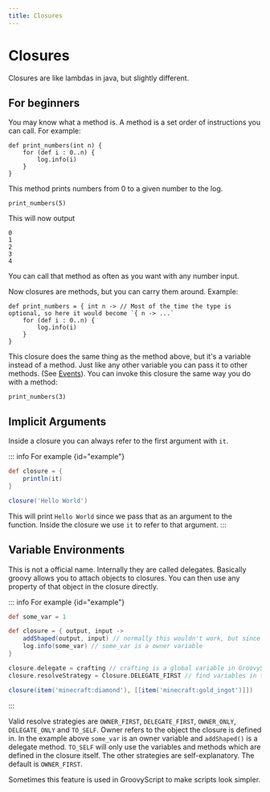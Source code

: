 ```yaml
---
title: Closures
---
```


# Closures

Closures are like lambdas in java, but slightly different.

## For beginners

You may know what a method is. A method is a set order of instructions you can call. For example:

```groovy:no-line-numbers
def print_numbers(int n) {
    for (def i : 0..n) {
        log.info(i)
    }
}
```

This method prints numbers from 0 to a given number to the log.

```groovy:no-line-numbers
print_numbers(5)
```

This will now output

```:no-line-numbers
0
1
2
3
4
```

You can call that method as often as you want with any number input.

Now closures are methods, but you can carry them around. Example:

```groovy:no-line-numbers
def print_numbers = { int n -> // Most of the time the type is optional, so here it would become `{ n -> ...`
    for (def i : 0..n) {
        log.info(i)
    }
}
```

This closure does the same thing as the method above, but it's a variable instead of a method. Just like any other
variable you can pass it to other methods. (See [Events](../minecraft/events/index.md)).
You can invoke this closure the same way you do with a method:

```groovy:no-line-numbers
print_numbers(3)
```

## Implicit Arguments
Inside a closure you can always refer to the first argument with `it`.

::: info For example {id="example"}
```groovy
def closure = {
    println(it)
}

closure('Hello World')
```
This will print `Hello World` since we pass that as an argument to the function. Inside the closure we use `it` to refer to that argument.
:::

## Variable Environments
This is not a official name. Internally they are called delegates. Basically groovy allows you to attach objects to closures.
You can then use any property of that object in the closure directly.

::: info For example {id="example"}
```groovy
def some_var = 1

def closure = { output, input ->
    addShaped(output, input) // normally this wouldn't work, but since we add 'crafting' as a variable environment we can use all it's methods
    log.info(some_var) // some_var is a owner variable
}

closure.delegate = crafting // crafting is a global variable in GroovyScript
closure.resolveStrategy = Closure.DELEGATE_FIRST // find variables in the delegate first

closure(item('minecraft:diamond'), [[item('minecraft:gold_ingot')]])
```
:::

Valid resolve strategies are `OWNER_FIRST`, `DELEGATE_FIRST`, `OWNER_ONLY`, `DELEGATE_ONLY` and `TO_SELF`.
Owner refers to the object the closure is defined in. In the example above `some_var` is an owner variable and `addShaped()` is a delegate method.
`TO_SELF` will only use the variables and methods which are defined in the closure itself. The other strategies are self-explanatory. The default is `OWNER_FIRST`.

Sometimes this feature is used in GroovyScript to make scripts look simpler.
